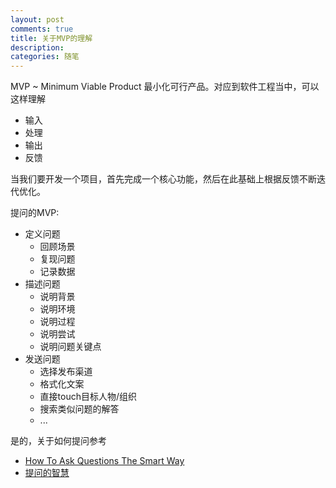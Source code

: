 ```yaml
---
layout: post
comments: true
title: 关于MVP的理解
description: 
categories: 随笔
---
```


MVP ~ Minimum Viable Product 最小化可行产品。对应到软件工程当中，可以这样理解

<!--more-->

- 输入
- 处理
- 输出
- 反馈

当我们要开发一个项目，首先完成一个核心功能，然后在此基础上根据反馈不断迭代优化。

提问的MVP:
- 定义问题
    - 回顾场景
    - 复现问题
    - 记录数据
- 描述问题
    - 说明背景
    - 说明环境
    - 说明过程
    - 说明尝试
    - 说明问题关键点
- 发送问题
    - 选择发布渠道
    - 格式化文案
    - 直接touch目标人物/组织
    - 搜索类似问题的解答
    - ...

是的，关于如何提问参考 
- [How To Ask Questions The Smart Way](http://www.catb.org/%7Eesr/faqs/smart-questions.html)
- [提问的智慧](https://github.com/ryanhanwu/How-To-Ask-Questions-The-Smart-Way/blob/master/README-zh_CN.md)

